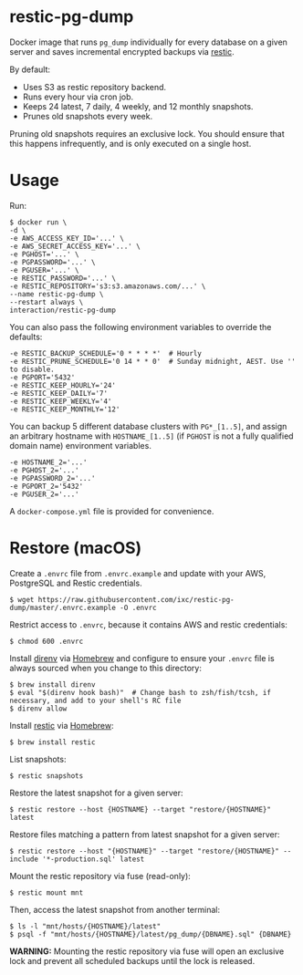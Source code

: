 # restic-pg-dump

Docker image that runs `pg_dump` individually for every database on a given server and saves incremental encrypted backups via [restic].

By default:

- Uses S3 as restic repository backend.
- Runs every hour via cron job.
- Keeps 24 latest, 7 daily, 4 weekly, and 12 monthly snapshots.
- Prunes old snapshots every week.

Pruning old snapshots requires an exclusive lock. You should ensure that this happens infrequently, and is only executed on a single host.


# Usage

Run:

    $ docker run \
    -d \
    -e AWS_ACCESS_KEY_ID='...' \
    -e AWS_SECRET_ACCESS_KEY='...' \
    -e PGHOST='...' \
    -e PGPASSWORD='...' \
    -e PGUSER='...' \
    -e RESTIC_PASSWORD='...' \
    -e RESTIC_REPOSITORY='s3:s3.amazonaws.com/...' \
    --name restic-pg-dump \
    --restart always \
    interaction/restic-pg-dump

You can also pass the following environment variables to override the defaults:

    -e RESTIC_BACKUP_SCHEDULE='0 * * * *'  # Hourly
    -e RESTIC_PRUNE_SCHEDULE='0 14 * * 0'  # Sunday midnight, AEST. Use '' to disable.
    -e PGPORT='5432'
    -e RESTIC_KEEP_HOURLY='24'
    -e RESTIC_KEEP_DAILY='7'
    -e RESTIC_KEEP_WEEKLY='4'
    -e RESTIC_KEEP_MONTHLY='12'

You can backup 5 different database clusters with `PG*_[1..5]`, and assign an arbitrary hostname with `HOSTNAME_[1..5]` (if `PGHOST` is not a fully qualified domain name) environment variables.

    -e HOSTNAME_2='...'
    -e PGHOST_2='...'
    -e PGPASSWORD_2='...'
    -e PGPORT_2='5432'
    -e PGUSER_2='...'

A `docker-compose.yml` file is provided for convenience.


# Restore (macOS)

Create a `.envrc` file from `.envrc.example` and update with your AWS, PostgreSQL and Restic credentials.

    $ wget https://raw.githubusercontent.com/ixc/restic-pg-dump/master/.envrc.example -O .envrc

Restrict access to `.envrc`, because it contains AWS and restic credentials:

    $ chmod 600 .envrc

Install [direnv] via [Homebrew] and configure to ensure your `.envrc` file is always sourced when you change to this directory:

    $ brew install direnv
    $ eval "$(direnv hook bash)"  # Change bash to zsh/fish/tcsh, if necessary, and add to your shell's RC file
    $ direnv allow

Install [restic] via [Homebrew]:

    $ brew install restic

List snapshots:

    $ restic snapshots

Restore the latest snapshot for a given server:

    $ restic restore --host {HOSTNAME} --target "restore/{HOSTNAME}" latest

Restore files matching a pattern from latest snapshot for a given server:

    $ restic restore --host "{HOSTNAME}" --target "restore/{HOSTNAME}" --include '*-production.sql' latest

Mount the restic repository via fuse (read-only):

    $ restic mount mnt

Then, access the latest snapshot from another terminal:

    $ ls -l "mnt/hosts/{HOSTNAME}/latest"
    $ psql -f "mnt/hosts/{HOSTNAME}/latest/pg_dump/{DBNAME}.sql" {DBNAME}

**WARNING:** Mounting the restic repository via fuse will open an exclusive lock and prevent all scheduled backups until the lock is released.


[direnv]: https://direnv.net/
[Homebrew]: https://brew.sh/
[restic]: https://restic.net/
